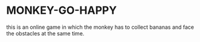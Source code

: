 # MONKEY-GO-HAPPY
this is an online game in which the monkey has to collect bananas and face the obstacles at the same time.
